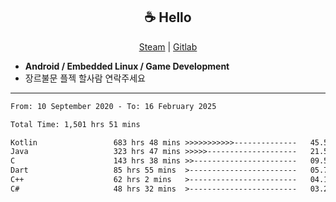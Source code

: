 <h2 align="center"> ☕ Hello </h2>

<p align="center">
  <a href="https://steamcommunity.com/id/Niforances/">Steam</a> |
  <a href="https://gitlab.com/niforances">Gitlab</a>
</p>

 - **Android / Embedded Linux / Game Development**
 - 장르불문 플젝 할사람 연락주세요

------

<!--START_SECTION:waka-->

```txt
From: 10 September 2020 - To: 16 February 2025

Total Time: 1,501 hrs 51 mins

Kotlin                 683 hrs 48 mins >>>>>>>>>>>--------------   45.53 %
Java                   323 hrs 47 mins >>>>>--------------------   21.56 %
C                      143 hrs 38 mins >>-----------------------   09.56 %
Dart                   85 hrs 55 mins  >------------------------   05.72 %
C++                    62 hrs 2 mins   >------------------------   04.13 %
C#                     48 hrs 32 mins  >------------------------   03.23 %
```

<!--END_SECTION:waka-->
